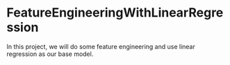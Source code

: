 # FeatureEngineeringWithLinearRegression
In this project, we will do some feature engineering and use linear regression as our base model.
